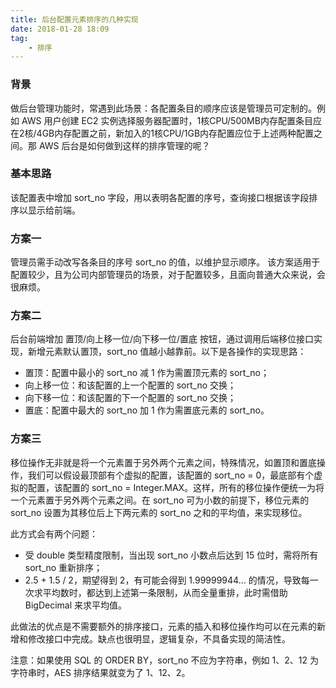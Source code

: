 ```yaml
---
title: 后台配置元素排序的几种实现
date: 2018-01-28 18:09
tag:
    - 排序
---
```


### 背景

做后台管理功能时，常遇到此场景：各配置条目的顺序应该是管理员可定制的。例如 AWS 用户创建 EC2 实例选择服务器配置时，1核CPU/500MB内存配置条目应在2核/4GB内存配置之前，新加入的1核CPU/1GB内存配置应位于上述两种配置之间。那 AWS 后台是如何做到这样的排序管理的呢？

<!--more-->

### 基本思路

该配置表中增加 sort_no 字段，用以表明各配置的序号，查询接口根据该字段排序以显示给前端。

### 方案一

管理员需手动改写各条目的序号 sort_no 的值，以维护显示顺序。
该方案适用于配置较少，且为公司内部管理员的场景，对于配置较多，且面向普通大众来说，会很麻烦。

### 方案二

后台前端增加 置顶/向上移一位/向下移一位/置底 按钮，通过调用后端移位接口实现，新增元素默认置顶，sort_no 值越小越靠前。以下是各操作的实现思路：

- 置顶：配置中最小的 sort_no 减 1 作为需置顶元素的 sort_no；
- 向上移一位：和该配置的上一个配置的 sort_no 交换；
- 向下移一位：和该配置的下一个配置的 sort_no 交换；
- 置底：配置中最大的 sort_no 加 1 作为需置底元素的 sort_no。

### 方案三

移位操作无非就是将一个元素置于另外两个元素之间，特殊情况，如置顶和置底操作，我们可以假设最顶部有个虚拟的配置，该配置的 sort_no = 0，最底部有个虚拟的配置，该配置的 sort_no = Integer.MAX。这样，所有的移位操作便统一为将一个元素置于另外两个元素之间。在 sort_no 可为小数的前提下，移位元素的 sort_no 设置为其移位后上下两元素的 sort_no 之和的平均值，来实现移位。

此方式会有两个问题：

- 受 double 类型精度限制，当出现 sort_no 小数点后达到 15 位时，需将所有 sort_no 重新排序；
- 2.5 + 1.5 / 2，期望得到 2，有可能会得到 1.99999944... 的情况，导致每一次求平均数时，都达到上述第一条限制，从而全量重排，此时需借助 BigDecimal 来求平均值。

此做法的优点是不需要额外的排序接口，元素的插入和移位操作均可以在元素的新增和修改接口中完成。缺点也很明显，逻辑复杂，不具备实现的简洁性。

注意：如果使用 SQL 的 ORDER BY，sort_no 不应为字符串，例如 1、2、12 为字符串时，AES 排序结果就变为了 1、12、2。
